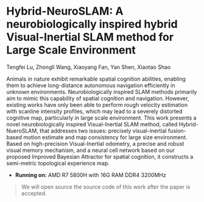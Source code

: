 # Hybrid-NeuroSLAM: A neurobiologically inspired hybrid Visual-Inertial SLAM method for Large Scale Environment
Tengfei Lu, Zhongli Wang, Xiaoyang Fan, Yan Shen, Xiaotao Shao

<!-- #### [Project Page](https://16lemoing.github.io/dot) | [Paper](https://arxiv.org/abs/2312.00786) | [Video](https://www.youtube.com/watch?v=H0Rvq0OL87Y) | [BibTeX](#citation) -->

<!-- <p align="center"><img width="85%" src="assets/teaser.gif" /></p> -->


Animals in nature exhibit remarkable spatial cognition abilities, enabling them to achieve long-distance autonomous navigation efficiently in unknown environments. Neurobiologically inspired SLAM methods primarily aim to mimic this capability of spatial cognition and navigation. However, existing works have only been able to perform rough velocity estimation with scanline intensity profiles, which may lead to a severely distorted cognitive map, particularly in large scale environment. This work presents a novel neurobiologically inspired Visual-Inertial SLAM method, called Hybrid-NueroSLAM, that addresses two issues: precisely visual-inertial fusion-based motion estimate and map consistency for large size environment. 
Based on high-precision Visual-Inertial odometry, a precise and robust visual memory mechanism, and a neural cell network based on our proposed Improved Bayesian Attractor for spatial cognition, it constructs a semi-metric topological experience map.




- **Running on:** AMD R7 5800H with 16G RAM DDR4 3200MHz



> We will open source the source code of this work after the paper is accepted.